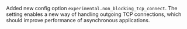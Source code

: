Added new config option `experimental.non_blocking_tcp_connect`. The setting enables a new way of handling outgoing TCP connections,
which should improve performance of asynchronous applications.